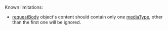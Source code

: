 Known limitations:
- [requestBody](https://swagger.io/specification/#requestBodyObject) object's content should contain only one [mediaType](https://swagger.io/specification/#mediaTypeObject), other than the first one will be ignored.
